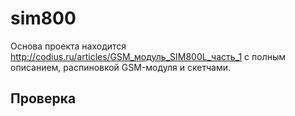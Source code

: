 # sim800

Основа проекта находится http://codius.ru/articles/GSM_модуль_SIM800L_часть_1 с полным описанием, распиновкой GSM-модуля и скетчами.

## Проверка
